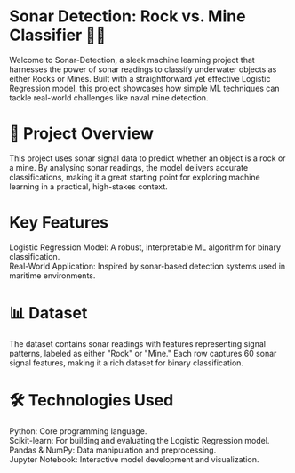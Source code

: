 # Sonar Detection: Rock vs. Mine Classifier 🚢💥
Welcome to Sonar-Detection, a sleek machine learning project that harnesses the power of sonar readings to classify underwater objects as either Rocks or Mines. Built with a straightforward yet effective Logistic Regression model, this project showcases how simple ML techniques can tackle real-world challenges like naval mine detection.
# 🌟 Project Overview
This project uses sonar signal data to predict whether an object is a rock or a mine. By analysing sonar readings, the model delivers accurate classifications, making it a great starting point for exploring machine learning in a practical, high-stakes context.
# Key Features
Logistic Regression Model: A robust, interpretable ML algorithm for binary classification.<br/>
Real-World Application: Inspired by sonar-based detection systems used in maritime environments.<br/>
# 📊 Dataset
The dataset contains sonar readings with features representing signal patterns, labeled as either "Rock" or "Mine." Each row captures 60 sonar signal features, making it a rich dataset for binary classification.
# 🛠️ Technologies Used
Python: Core programming language.<br/>
Scikit-learn: For building and evaluating the Logistic Regression model.<br/>
Pandas & NumPy: Data manipulation and preprocessing.<br/>
Jupyter Notebook: Interactive model development and visualization.
